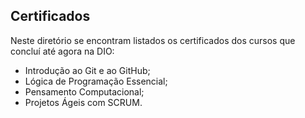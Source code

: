 ## Certificados

Neste diretório se encontram listados os certificados dos cursos que concluí até agora na DIO:

- Introdução ao Git e ao GitHub;
- Lógica de Programação Essencial;
- Pensamento Computacional;
- Projetos Ágeis com SCRUM.